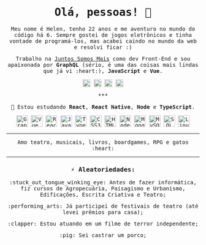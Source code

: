 <samp>
<h1 align="center">Olá, pessoas! 👋</h1>

<p align="center">
  Meu nome é Helen, tenho 22 anos e me aventuro no mundo do código há 6. Sempre gostei de jogos eletrônicos e tinha vontade de programá-los, mas acabei caindo no mundo da web e resolvi ficar :)
</p>
<p align="center">
  Trabalho na <a href="https://www.juntossomosmais.com.br" target="_blank">Juntos Somos Mais</a> como dev Front-End e sou apaixonada por <strong>GraphQL</strong> (sério, é uma das coisas mais lindas que já vi :heart:), <strong>JavaScript</strong> e <strong>Vue</strong>.
</p>

<p align="center">
  <a href="https://linkedin.com/in/helendiashd" target="_blank"><img align="center" src="https://cdn.jsdelivr.net/npm/simple-icons@3.0.1/icons/linkedin.svg" alt="helendiashd" height="20" width="20" /></a>
  <a href="https://twitter.com/helendiashd" target="_blank"><img align="center" src="https://cdn.jsdelivr.net/npm/simple-icons@3.0.1/icons/twitter.svg" alt="helendiashd" height="20" width="20" /></a>
  <a href="https://dev.to/helendias" target="_blank"><img align="center" src="https://cdn.jsdelivr.net/npm/simple-icons@3.0.1/icons/dev-dot-to.svg" alt="helendias" height="20" width="20" /></a>
  <a href="https://instagram.com/helendias.hd" target="_blank"><img align="center" src="https://cdn.jsdelivr.net/npm/simple-icons@3.0.1/icons/instagram.svg" alt="helendias.hd" height="20" width="20" /></a>
</p>

<p align="center">***</p>

<p align="center">🌱 Estou estudando <strong>React</strong>, <strong>React Native</strong>, <strong>Node</strong> e <strong>TypeScript</strong>.</p>

<p align="center">
  <img src="https://upload.wikimedia.org/wikipedia/commons/thumb/1/17/GraphQL_Logo.svg/1024px-GraphQL_Logo.svg.png" alt="GraphQL" height="30"/>
  <img src="https://upload.wikimedia.org/wikipedia/commons/thumb/9/95/Vue.js_Logo_2.svg/1184px-Vue.js_Logo_2.svg.png" alt="Vue.js" height="30"/>
  <img src="https://going2.com.br/images/icons/react-icon.png" alt="React" height="30"/>
  <img src="https://upload.wikimedia.org/wikipedia/commons/thumb/9/99/Unofficial_JavaScript_logo_2.svg/480px-Unofficial_JavaScript_logo_2.svg.png" alt="JavaScript" height="30"/>
  <img src="https://miro.medium.com/max/816/1*mn6bOs7s6Qbao15PMNRyOA.png" alt="TypeScript" height="30"/>
  <img src="https://seeklogo.com/images/C/css3-logo-8724075274-seeklogo.com.png" alt="CSS3" height="30"/>
  <img src="https://logodownload.org/wp-content/uploads/2016/10/html5-logo-1.png" alt="HTML5" height="30"/>
  <img src="https://upload.wikimedia.org/wikipedia/commons/thumb/d/d9/Node.js_logo.svg/1280px-Node.js_logo.svg.png" alt="Node.js" height="30"/>
  <img src="https://upload.wikimedia.org/wikipedia/commons/thumb/9/93/MongoDB_Logo.svg/1200px-MongoDB_Logo.svg.png" alt="MongoDB" height="30"/>
  <img src="https://cdn.worldvectorlogo.com/logos/mysql.svg" alt="MySQL" height="30"/>
  <img src="https://altyra.com/wp-content/uploads/2018/11/microsoft-sql-server-logo-png.png" alt="SQL Server" height="30"/>
  <img src="https://upload.wikimedia.org/wikipedia/commons/thumb/3/35/Tux.svg/1200px-Tux.svg.png" alt="Linux" width="30" height="30"/>
</p>


***

<p align="center">Amo teatro, musicais, livros, boardgames, RPG e gatos :heart:</p>

***

<h3 align="center">⚡ Aleatoriedades:</h3>

<p align="center"> :stuck_out_tongue_winking_eye: Antes de fazer informática, fiz cursos de Agropecuária, Paisagismo e Urbanismo, Edificações, Escrita Criativa e Teatro;</p>
<p align="center"> :performing_arts: Já participei de festivais de teatro (até levei prêmios para casa);</p>
<p align="center"> :clapper: Estou atuando em um filme de terror independente;</p>
<p align="center"> :pig: Sei castrar um porco;</p>
</samp>
